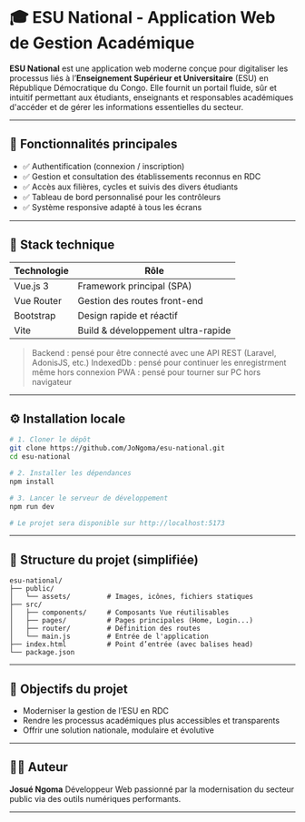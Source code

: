 # 🎓 ESU National - Application Web de Gestion Académique

**ESU National** est une application web moderne conçue pour digitaliser les processus liés à l’**Enseignement Supérieur et Universitaire** (ESU) en République Démocratique du Congo. Elle fournit un portail fluide, sûr et intuitif permettant aux étudiants, enseignants et responsables académiques d'accéder et de gérer les informations essentielles du secteur.

---

## 🚀 Fonctionnalités principales

* ✅ Authentification (connexion / inscription)
* ✅ Gestion et consultation des établissements reconnus en RDC
* ✅ Accès aux filières, cycles et suivis des divers étudiants
* ✅ Tableau de bord personnalisé pour les contrôleurs
* ✅ Système responsive adapté à tous les écrans

---

## 🧱 Stack technique

| Technologie  | Rôle                               |
| ------------ | ---------------------------------- |
| Vue.js 3     | Framework principal (SPA)          |
| Vue Router   | Gestion des routes front-end       |
| Bootstrap | Design rapide et réactif           |
| Vite         | Build & développement ultra-rapide |

> Backend : pensé pour être connecté avec une API REST (Laravel, AdonisJS, etc.)
> IndexedDb : pensé pour continuer les enregistrment même hors connexion
> PWA : pensé pour tourner sur PC hors navigateur
---


## ⚙️ Installation locale

```bash
# 1. Cloner le dépôt
git clone https://github.com/JoNgoma/esu-national.git
cd esu-national

# 2. Installer les dépendances
npm install

# 3. Lancer le serveur de développement
npm run dev

# Le projet sera disponible sur http://localhost:5173
```

---

## 📁 Structure du projet (simplifiée)

```
esu-national/
├── public/
│   └── assets/         # Images, icônes, fichiers statiques
├── src/
│   ├── components/     # Composants Vue réutilisables
│   ├── pages/          # Pages principales (Home, Login...)
│   ├── router/         # Définition des routes
│   └── main.js         # Entrée de l'application
├── index.html          # Point d’entrée (avec balises head)
└── package.json
```

---

## 📌 Objectifs du projet

* Moderniser la gestion de l’ESU en RDC
* Rendre les processus académiques plus accessibles et transparents
* Offrir une solution nationale, modulaire et évolutive

---

## 👨‍💻 Auteur

**Josué Ngoma**
Développeur Web passionné par la modernisation du secteur public via des outils numériques performants.

---

